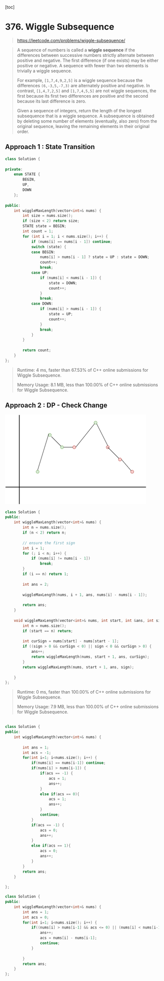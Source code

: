 [toc]

#  376. Wiggle Subsequence

> https://leetcode.com/problems/wiggle-subsequence/

> A sequence of numbers is called a **wiggle sequence** if the differences between successive numbers strictly alternate between positive and negative. The first difference (if one exists) may be either positive or negative. A sequence with fewer than two elements is trivially a wiggle sequence.
>
> For example, `[1,7,4,9,2,5]` is a wiggle sequence because the differences `(6,-3,5,-7,3)` are alternately positive and negative. In contrast, `[1,4,7,2,5]` and `[1,7,4,5,5]` are not wiggle sequences, the first because its first two differences are positive and the second because its last difference is zero.
>
> Given a sequence of integers, return the length of the longest subsequence that is a wiggle sequence. A subsequence is obtained by deleting some number of elements (eventually, also zero) from the original sequence, leaving the remaining elements in their original order.

## Approach 1 : State Transition

```c++
class Solution {

private:
	enum STATE {
		BEGIN,
		UP,
		DOWN
	};

public:
	int wiggleMaxLength(vector<int>& nums) {
		int size = nums.size();
		if (size < 2) return size;
		STATE state = BEGIN;
		int count = 1;
		for (int i = 1; i < nums.size(); i++) {
			if (nums[i] == nums[i - 1]) continue;
			switch (state) {
			case BEGIN:
				nums[i] > nums[i - 1] ? state = UP : state = DOWN;
				count++;
				break;
			case UP:
				if (nums[i] < nums[i - 1]) {
					state = DOWN;
					count++;
				}
				break;
			case DOWN:
				if (nums[i] > nums[i - 1]) {
					state = UP;
					count++;
				}
				break;
			}
		}

		return count;
	}
};
```
>Runtime: 4 ms, faster than 67.53% of C++ online submissions for Wiggle Subsequence.
>
>Memory Usage: 8.1 MB, less than 100.00% of C++ online submissions for Wiggle Subsequence.

## Approach 2 : DP - Check Change

![](images\376.png)

```c++
class Solution {
public:
	int wiggleMaxLength(vector<int>& nums) {
		int n = nums.size();
		if (n < 2) return n;

		// ensure the first sign
		int i = 1;
		for (; i < n; i++) {
			if (nums[i] != nums[i - 1])
				break;
		}
		if (i == n) return 1;

		int ans = 2;

		wiggleMaxLength(nums, i + 1, ans, nums[i] - nums[i - 1]);

		return ans;
	}

	void wiggleMaxLength(vector<int>& nums, int start, int &ans, int sign) {
		int n = nums.size();
		if (start == n) return;

		int curSign = nums[start] - nums[start - 1];
		if ((sign > 0 && curSign < 0) || sign < 0 && curSign > 0) {
			ans++;
			return wiggleMaxLength(nums, start + 1, ans, curSign);
		}
		return wiggleMaxLength(nums, start + 1, ans, sign);

	}
};
```

>Runtime: 0 ms, faster than 100.00% of C++ online submissions for Wiggle Subsequence.
>
>Memory Usage: 7.9 MB, less than 100.00% of C++ online submissions for Wiggle Subsequence.

```c++

class Solution {
public:
    int wiggleMaxLength(vector<int>& nums) {

        int ans = 1;
        int acs = -1;
        for(int i=1; i<nums.size(); i++) {
            if(nums[i] == nums[i-1]) continue;
            if(nums[i] > nums[i-1]) {
                if(acs == -1) {
                    acs = 1;
                    ans++;
                }
                else if(acs == 0){
                    acs = 1;
                    ans++; 
                }
                continue;
            }
            if(acs == -1) {
                acs = 0;
                ans++;
            }
            else if(acs == 1){
                acs = 0; 
                ans++;  
            }
        }
        return ans;
    }

};
```

```c++
class Solution {
public:
    int wiggleMaxLength(vector<int>& nums) {
        int ans = 1;
        int acs = 0;
        for(int i=1; i<nums.size(); i++) {
            if((nums[i] > nums[i-1] && acs <= 0) || (nums[i] < nums[i-1] && acs >= 0)) {
                ans++; 
                acs = nums[i] - nums[i-1];
                continue;
            }

        }
        return ans;
    }
};
```

